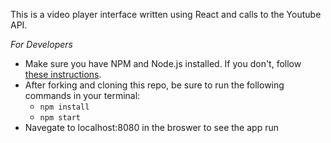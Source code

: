 
This is a video player interface written using React and calls to the Youtube API.

*For Developers*
- Make sure you have NPM and Node.js installed. If you don't, follow [these instructions](https://github.com/ga-wdi-lessons/mean-intro/blob/master/setup.md).
- After forking and cloning this repo, be sure to run the following commands in your terminal:
  - `npm install`
  - `npm start`
- Navegate to localhost:8080 in the broswer to see the app run
